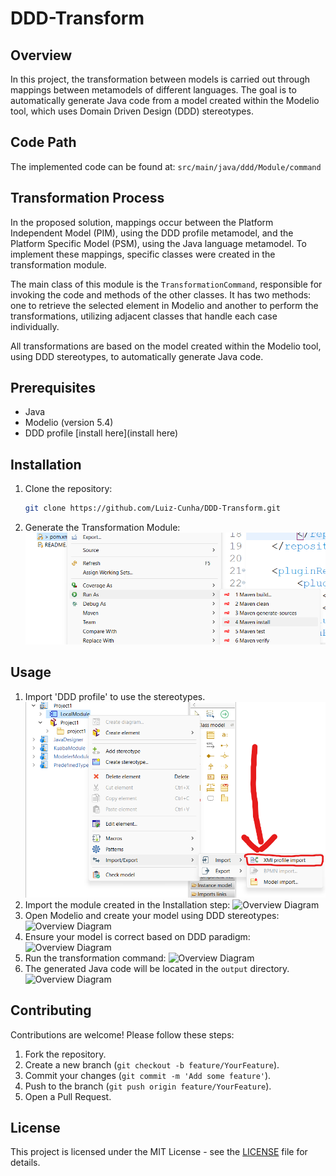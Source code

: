 # DDD-Transform

## Overview
In this project, the transformation between models is carried out through mappings between metamodels of different languages. The goal is to automatically generate Java code from a model created within the Modelio tool, which uses Domain Driven Design (DDD) stereotypes.

## Code Path
The implemented code can be found at: `src/main/java/ddd/Module/command`

## Transformation Process
In the proposed solution, mappings occur between the Platform Independent Model (PIM), using the DDD profile metamodel, and the Platform Specific Model (PSM), using the Java language metamodel. To implement these mappings, specific classes were created in the transformation module.

The main class of this module is the `TransformationCommand`, responsible for invoking the code and methods of the other classes. It has two methods: one to retrieve the selected element in Modelio and another to perform the transformations, utilizing adjacent classes that handle each case individually.

All transformations are based on the model created within the Modelio tool, using DDD stereotypes, to automatically generate Java code.

## Prerequisites
- Java 
- Modelio (version 5.4)
- DDD profile [install here](install here)
## Installation
1. Clone the repository:
   ```sh
   git clone https://github.com/Luiz-Cunha/DDD-Transform.git
   ```
2. Generate the Transformation Module:
![Overview Diagram](images/right-click-on-pomxml.png)
## Usage
1. Import 'DDD profile' to use the stereotypes.
![Overview Diagram](images/import-the-ddd-profile.png)
2. Import the module created in the Installation step:
![Overview Diagram](images/overview-diagram.png)
3. Open Modelio and create your model using DDD stereotypes:
![Overview Diagram](images/overview-diagram.png)
4. Ensure your model is correct based on DDD paradigm:
![Overview Diagram](images/overview-diagram.png)
5. Run the transformation command:
![Overview Diagram](images/overview-diagram.png)
6. The generated Java code will be located in the `output` directory.
![Overview Diagram](images/overview-diagram.png)

## Contributing
Contributions are welcome! Please follow these steps:
1. Fork the repository.
2. Create a new branch (`git checkout -b feature/YourFeature`).
3. Commit your changes (`git commit -m 'Add some feature'`).
4. Push to the branch (`git push origin feature/YourFeature`).
5. Open a Pull Request.

## License
This project is licensed under the MIT License - see the [LICENSE](LICENSE) file for details.
